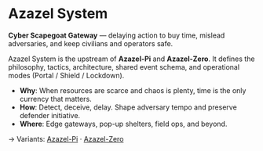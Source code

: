 # Azazel System
**Cyber Scapegoat Gateway** — delaying action to buy time, mislead adversaries, and keep civilians and operators safe.

Azazel System is the upstream of **Azazel-Pi** and **Azazel-Zero**. It defines the philosophy, tactics, architecture, shared event schema, and operational modes (Portal / Shield / Lockdown).

- **Why**: When resources are scarce and chaos is plenty, time is the only currency that matters.
- **How**: Detect, deceive, delay. Shape adversary tempo and preserve defender initiative.
- **Where**: Edge gateways, pop-up shelters, field ops, and beyond.

→ Variants: [Azazel-Pi](/variants/azazel-pi) · [Azazel-Zero](/variants/azazel-zero)